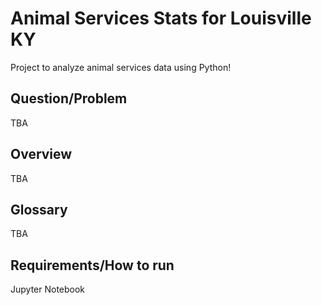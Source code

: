 # Animal Services Stats for Louisville KY
Project to analyze animal services data using Python!

## Question/Problem
TBA
## Overview
TBA
## Glossary
TBA
## Requirements/How to run
Jupyter Notebook
